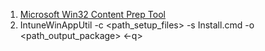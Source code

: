 1. [Microsoft Win32 Content Prep Tool](https://github.com/Microsoft/Microsoft-Win32-Content-Prep-Tool)
2. IntuneWinAppUtil -c <path_setup_files> -s Install.cmd -o <path_output_package> <-q>